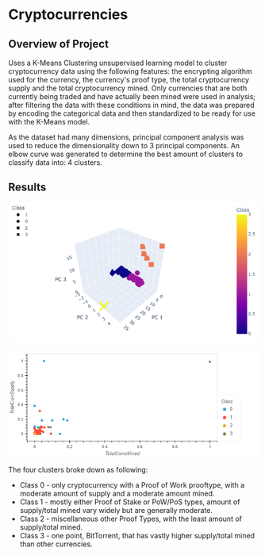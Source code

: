 # Cryptocurrencies

## Overview of Project
Uses a K-Means Clustering unsupervised learning model to cluster cryptocurrency data using the following features: the encrypting algorithm used for the currency, the currency's proof type, the total cryptocurrency supply and the total cryptocurrency mined. Only currencies that are both currently being traded and have actually been mined were used in analysis; after filtering the data with these conditions in mind, the data was prepared by encoding the categorical data and then standardized to be ready for use with the K-Means model.

As the dataset had many dimensions, principal component analysis was used to reduce the dimensionality down to 3 principal components. An elbow curve was generated to determine the best amount of clusters to classify data into: 4 clusters.

## Results

![3D Graph of clusters](Resources/crypto_3d.png)

![Scatter Plot of Total Coins Supply vs. Total Coins Mined](Resources/crypto_supply_mined.png)

The four clusters broke down as following:

* Class 0 - only cryptocurrency with a Proof of Work prooftype, with a moderate amount of supply and a moderate amount mined.
* Class 1 - mostly either Proof of Stake or PoW/PoS types, amount of supply/total mined vary widely but are generally moderate.
* Class 2 - miscellaneous other Proof Types, with the least amount of supply/total mined.
* Class 3 - one point, BitTorrent, that has vastly higher supply/total mined than other currencies.
